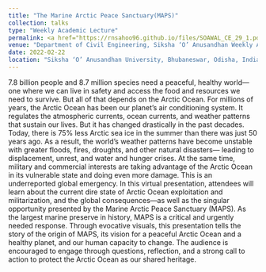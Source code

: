 ```yaml
---
title: "The Marine Arctic Peace Sanctuary(MAPS)"
collection: talks
type: "Weekly Academic Lecture"
permalink: <a href="https://rnsahoo96.github.io/files/SOAWAL_CE_29_1.pdf">pdf</a>
venue: "Department of Civil Engineering, Siksha ‘O’ Anusandhan Weekly Academic Lecture (SOAWAL)"
date: 2022-02-22
location: "Siksha ‘O’ Anusandhan University, Bhubaneswar, Odisha, India"
---
```

7.8 billion people and 8.7 million species need a peaceful, healthy world—one where we can
live in safety and access the food and resources we need to survive. But all of that depends on the Arctic Ocean.
For millions of years, the Arctic Ocean has been our planet’s air conditioning system. It regulates the atmospheric
currents, ocean currents, and weather patterns that sustain our lives. But it has changed drastically in the past
decades. Today, there is 75% less Arctic sea ice in the summer than there was just 50 years ago. As a result, the
world’s weather patterns have become unstable with greater floods, fires, droughts, and other natural disasters—
leading to displacement, unrest, and water and hunger crises. At the same time, military and commercial interests
are taking advantage of the Arctic Ocean in its vulnerable state and doing even more damage. This is an underreported
global emergency.
In this virtual presentation, attendees will learn about the current dire state of Arctic Ocean exploitation
and militarization, and the global consequences—as well as the singular opportunity presented by the Marine
Arctic Peace Sanctuary (MAPS). As the largest marine preserve in history, MAPS is a critical and urgently needed
response. Through evocative visuals, this presentation tells the story of the origin of MAPS, its vision for a
peaceful Arctic Ocean and a healthy planet, and our human capacity to change. The audience is encouraged to
engage through questions, reflection, and a strong call to action to protect the Arctic Ocean as our shared
heritage.
